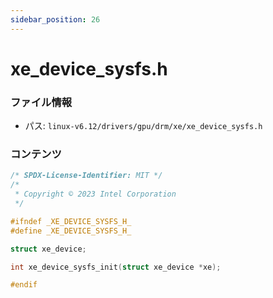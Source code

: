 ```yaml
---
sidebar_position: 26
---
```

# xe_device_sysfs.h

### ファイル情報

- パス: `linux-v6.12/drivers/gpu/drm/xe/xe_device_sysfs.h`

### コンテンツ

```h
/* SPDX-License-Identifier: MIT */
/*
 * Copyright © 2023 Intel Corporation
 */

#ifndef _XE_DEVICE_SYSFS_H_
#define _XE_DEVICE_SYSFS_H_

struct xe_device;

int xe_device_sysfs_init(struct xe_device *xe);

#endif

```

